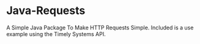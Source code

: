 # Java-Requests
A Simple Java Package To Make HTTP Requests Simple. Included is a use example using the Timely Systems API.
